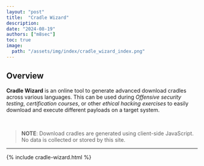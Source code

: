 ```yaml
---
layout: "post"
title:  "Cradle Wizard"
description: 
date: "2024-08-19"
authors: ["m8sec"]
toc: true
image: 
  path: "/assets/img/index/cradle_wizard_index.png"
---
```

<style>
/* Hide Featured Img */
.post-meta{
  display: none;
}
</style>


## Overview
**Cradle Wizard** is an online tool to generate advanced download cradles across various languages. This can be used 
during *Offensive security testing*, *certification courses*, or other *ethical hacking exercises* to easily 
download and execute different payloads on a target system.

<br>

> **NOTE**: Download cradles are generated using client-side JavaScript. No data is collected or stored by this site.

<hr>

{% include cradle-wizard.html %}
